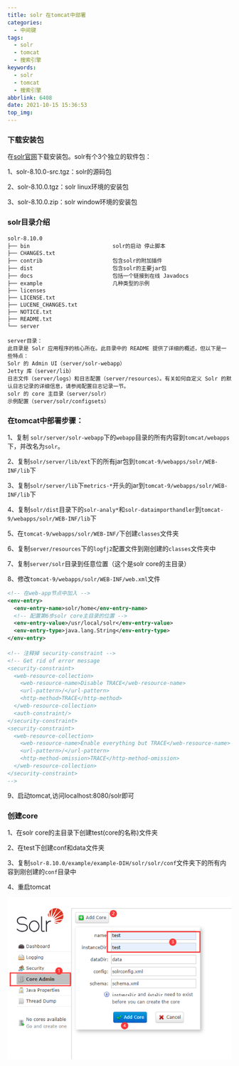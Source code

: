```yaml
---
title: solr 在tomcat中部署
categories:
  - 中间键
tags:
  - solr
  - tomcat  
  - 搜索引擎
keywords:
  - solr
  - tomcat
  - 搜索引擎
abbrlink: 6408
date: 2021-10-15 15:36:53
top_img:
---
```


### 下载安装包

在[solr官网](https://solr.apache.org/downloads.html)下载安装包。solr有个3个独立的软件包：

1、solr-8.10.0-src.tgz：solr的源码包

2、solr-8.10.0.tgz：solr linux环境的安装包

3、solr-8.10.0.zip：solr window环境的安装包

### solr目录介绍

```
solr-8.10.0
├── bin                          solr的启动 停止脚本
├── CHANGES.txt
├── contrib                      包含solr的附加插件                  
├── dist                         包含solr的主要jar包
├── docs                         包括一个链接到在线 Javadocs
├── example                      几种类型的示例
├── licenses
├── LICENSE.txt
├── LUCENE_CHANGES.txt
├── NOTICE.txt
├── README.txt
└── server

server目录：
此目录是 Solr 应用程序的核心所在。此目录中的 README 提供了详细的概述，但以下是一些特点：
Solr 的 Admin UI（server/solr-webapp）
Jetty 库（server/lib）
日志文件（server/logs）和日志配置（server/resources）。有关如何自定义 Solr 的默认日志记录的详细信息，请参阅配置日志记录一节。
solr 的 core 主目录（server/solr）
示例配置（server/solr/configsets）
```

### 在tomcat中部署步骤：

1、复制 `solr/server/solr-webapp`下的`webapp`目录的所有内容到`tomcat/webapps`下，并改名为`solr`。

2、复制`solr/server/lib/ext`下的所有jar包到`tomcat-9/webapps/solr/WEB-INF/lib`下

3、复制`solr/server/lib`下`metrics-*`开头的jar到`tomcat-9/webapps/solr/WEB-INF/lib`下

4、复制`solr/dist`目录下的`solr-analy*`和`solr-dataimporthandler`到`tomcat-9/webapps/solr/WEB-INF/lib`下

5、在`tomcat-9/webapps/solr/WEB-INF/`下创建`classes`文件夹

6、复制`server/resources`下的`logfj2`配置文件到刚创建的`classes`文件夹中

7、复制`server/solr`目录到任意位置（这个是solr core的主目录）

8、修改`tomcat-9/webapps/solr/WEB-INF/web.xml`文件

```xml
<!-- 在web-app节点中加入 -->
<env-entry>
  <env-entry-name>solr/home</env-entry-name>
  <!-- 配置第6步solr core主目录的位置 -->
  <env-entry-value>/usr/local/solr</env-entry-value>
  <env-entry-type>java.lang.String</env-entry-type>
</env-entry>

<!-- 注释掉 security-constraint -->
<!-- Get rid of error message 
<security-constraint>
  <web-resource-collection>
    <web-resource-name>Disable TRACE</web-resource-name>
    <url-pattern>/</url-pattern>
    <http-method>TRACE</http-method>
  </web-resource-collection>
  <auth-constraint/>
</security-constraint>
<security-constraint>
  <web-resource-collection>
    <web-resource-name>Enable everything but TRACE</web-resource-name>
    <url-pattern>/</url-pattern>
    <http-method-omission>TRACE</http-method-omission>
  </web-resource-collection>
</security-constraint>
-->
```

9、启动tomcat,访问localhost:8080/solr即可

### 创建core

1、在solr core的主目录下创建test(core的名称)文件夹

2、在test下创建conf和data文件夹

3、复制`solr-8.10.0/example/example-DIH/solr/solr/conf`文件夹下的所有内容到刚创建的`conf`目录中

4、重启tomcat

![solr-add-core](../images/solr-add-core.png)



